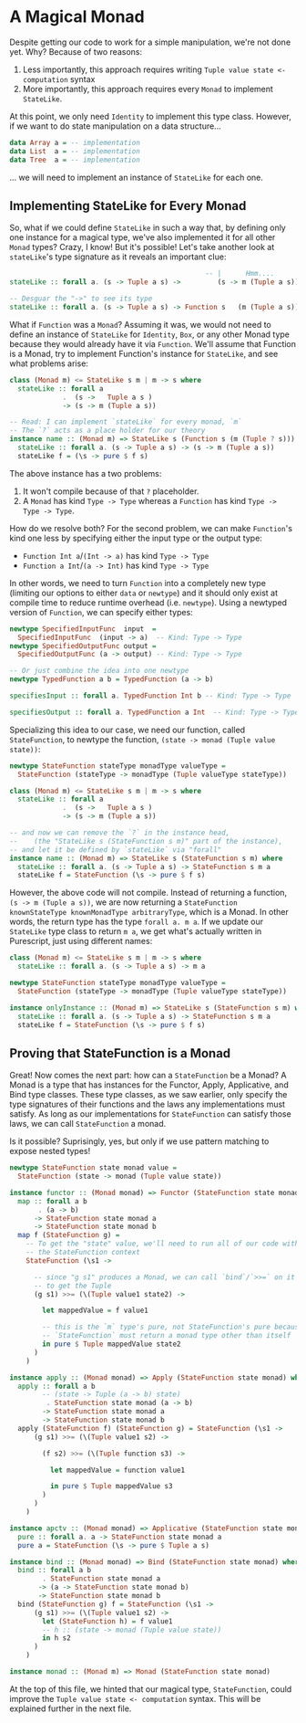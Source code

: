 # A Magical Monad

Despite getting our code to work for a simple manipulation, we're not done yet. Why? Because of two reasons:
1. Less importantly, this approach requires writing `Tuple value state <- computation` syntax
2. More importantly, this approach requires every `Monad` to implement `StateLike`.

At this point, we only need `Identity` to implement this type class. However, if we want to do state manipulation on a data structure...
```purescript
data Array a = -- implementation
data List  a = -- implementation
data Tree  a = -- implementation
```
... we will need to implement an instance of `StateLike` for each one.

## Implementing StateLike for Every Monad

So, what if we could define `StateLike` in such a way that, by defining only one instance for a magical type, we've also implemented it for all other `Monad` types? Crazy, I know! But it's possible! Let's take another look at `stateLike`'s type signature as it reveals an important clue:
```purescript
                                                -- |      Hmm....     |
stateLike :: forall a. (s -> Tuple a s) ->         (s -> m (Tuple a s))

-- Desguar the "->" to see its type
stateLike :: forall a. (s -> Tuple a s) -> Function s   (m (Tuple a s))
```
What if `Function` was a `Monad`? Assuming it was, we would not need to define an instance of `StateLike` for `Identity`, `Box`, or any other Monad type because they would already have it via `Function`. We'll assume that Function is a Monad, try to implement Function's instance for `StateLike`, and see what problems arise:
```purescript
class (Monad m) <= StateLike s m | m -> s where
  stateLike :: forall a
             .  (s ->   Tuple a s )
             -> (s -> m (Tuple a s))

-- Read: I can implement `stateLike` for every monad, `m`
-- The `?` acts as a place holder for our theory
instance name :: (Monad m) => StateLike s (Function s (m (Tuple ? s))) where
  stateLike :: forall a. (s -> Tuple a s) -> (s -> m (Tuple a s))
  stateLike f = (\s -> pure $ f s)
```
The above instance has a two problems:
1. It won't compile because of that `?` placeholder.
2. A `Monad` has kind `Type -> Type` whereas a `Function` has kind `Type -> Type -> Type`.

How do we resolve both? For the second problem, we can make `Function`'s kind one less by specifying either the input type or the output type:
- `Function Int a`/`(Int -> a)` has kind `Type -> Type`
- `Function a Int`/`(a -> Int)` has kind `Type -> Type`

In other words, we need to turn `Function` into a completely new type (limiting our options to either `data` or `newtype`) and it should only exist at compile time to reduce runtime overhead (i.e. `newtype`). Using a newtyped version of `Function`, we can specify either types:
```purescript
newtype SpecifiedInputFunc  input  =
  SpecifiedInputFunc  (input -> a)  -- Kind: Type -> Type
newtype SpecifiedOutputFunc output =
  SpecifiedOutputFunc (a -> output) -- Kind: Type -> Type

-- Or just combine the idea into one newtype
newtype TypedFunction a b = TypedFunction (a -> b)

specifiesInput :: forall a. TypedFunction Int b -- Kind: Type -> Type

specifiesOutput :: forall a. TypedFunction a Int  -- Kind: Type -> Type
```
Specializing this idea to our case, we need our function, called `StateFunction`, to newtype the function, `(state -> monad (Tuple value state))`:
```purescript
newtype StateFunction stateType monadType valueType =
  StateFunction (stateType -> monadType (Tuple valueType stateType))

class (Monad m) <= StateLike s m | m -> s where
  stateLike :: forall a
             .  (s ->   Tuple a s )
             -> (s -> m (Tuple a s))

-- and now we can remove the `?` in the instance head,
--    (the "StateLike s (StateFunction s m)" part of the instance),
-- and let it be defined by `stateLike` via "forall"
instance name :: (Monad m) => StateLike s (StateFunction s m) where
  stateLike :: forall a. (s -> Tuple a s) -> StateFunction s m a
  stateLike f = StateFunction (\s -> pure $ f s)
```
However, the above code will not compile. Instead of returning a function, `(s -> m (Tuple a s))`, we are now returning a `StateFunction knownStateType knownMonadType arbitraryType`, which is a Monad. In other words, the return type has the type `forall a. m a`. If we update our `StateLike` type class to return `m a`, we get what's actually written in Purescript, just using different names:
```purescript
class (Monad m) <= StateLike s m | m -> s where
  stateLike :: forall a. (s -> Tuple a s) -> m a

newtype StateFunction stateType monadType valueType =
  StateFunction (stateType -> monadType (Tuple valueType stateType))

instance onlyInstance :: (Monad m) => StateLike s (StateFunction s m) where
  stateLike :: forall a. (s -> Tuple a s) -> StateFunction s m a
  stateLike f = StateFunction (\s -> pure $ f s)
```

## Proving that StateFunction is a Monad

Great! Now comes the next part: how can a `StateFunction` be a Monad? A Monad is a type that has instances for the Functor, Apply, Applicative, and Bind type classes. These type classes, as we saw earlier, only specify the type signatures of their functions and the laws any implementations must satisfy. As long as our implementations for `StateFunction` can satisfy those laws, we can call `StateFunction` a monad.

Is it possible? Suprisingly, yes, but only if we use pattern matching to expose nested types!
```purescript
newtype StateFunction state monad value =
  StateFunction (state -> monad (Tuple value state))

instance functor :: (Monad monad) => Functor (StateFunction state monad) where
  map :: forall a b
       . (a -> b)
      -> StateFunction state monad a
      -> StateFunction state monad b
  map f (StateFunction g) =
    -- To get the "state" value, we'll need to run all of our code within
    -- the StateFunction context
    StateFunction (\s1 ->

      -- since "g s1" produces a Monad, we can call `bind`/`>>=` on it
      -- to get the Tuple
      (g s1) >>= (\(Tuple value1 state2) ->

        let mappedValue = f value1

        -- this is the `m` type's pure, not StateFunction's pure because
        -- `StateFunction` must return a monad type other than itself
        in pure $ Tuple mappedValue state2
      )
    )

instance apply :: (Monad monad) => Apply (StateFunction state monad) where
  apply :: forall a b
        -- (state -> Tuple (a -> b) state)
         . StateFunction state monad (a -> b)
        -> StateFunction state monad a
        -> StateFunction state monad b
  apply (StateFunction f) (StateFunction g) = StateFunction (\s1 ->
      (g s1) >>= (\(Tuple value1 s2) ->

        (f s2) >>= (\(Tuple function s3) ->

          let mappedValue = function value1

          in pure $ Tuple mappedValue s3
        )
      )
    )

instance apctv :: (Monad monad) => Applicative (StateFunction state monad) where
  pure :: forall a. a -> StateFunction state monad a
  pure a = StateFunction (\s -> pure $ Tuple a s)

instance bind :: (Monad monad) => Bind (StateFunction state monad) where
  bind :: forall a b
        . StateFunction state monad a
       -> (a -> StateFunction state monad b)
       -> StateFunction state monad b
  bind (StateFunction g) f = StateFunction (\s1 ->
      (g s1) >>= (\(Tuple value1 s2) ->
        let (StateFunction h) = f value1
        -- h :: (state -> monad (Tuple value state))
        in h s2
      )
    )

instance monad :: (Monad m) => Monad (StateFunction state monad)
```

At the top of this file, we hinted that our magical type, `StateFunction`, could improve the `Tuple value state <- computation` syntax. This will be explained further in the next file.
